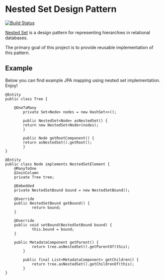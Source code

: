 # Nested Set Design Pattern

[![Build Status](https://travis-ci.org/mkuthan/design-nestedset.png)](https://travis-ci.org/mkuthan/design-nestedset)

[Nested Set](http://en.wikipedia.org/wiki/Nested_set_model) is a design pattern for representing hierarchies in relational databases. 

The primary goal of this project is to provide reusable implementation of this pattern. 

## Example

Below you can find example JPA mapping using nested set implementation. Enjoy!

	@Entity
	public class Tree {
	
		@OneToMany
    		private Set<Node> nodes = new HashSet<>();
    	
    		public NestedSet<Node> asNestedSet() {
			return new NestedSet<Node>(nodes);
    		}
    	
    		public Node getRootComponent() {
			return asNestedSet().getRoot();
    		}
	}
	
	@Entity
	public class Node implements NestedSetElement {
		@ManyToOne
   		@JoinColumn
   		private Tree tree;
	
		@Embedded
   		private NestedSetBound bound = new NestedSetBound();
   		
   		@Override
   		public NestedSetBound getBound() {
       			return bound;
   		}

   		@Override
   		public void setBound(NestedSetBound bound) {
       			this.bound = bound;
   		}
		
		public MetadataComponent getParent() {
        		return tree.asNestedSet().getParentOf(this);
    		}

    		public final List<MetadataComponent> getChildren() {
        		return tree.asNestedSet().getChildrenOf(this);
    		}
	}

